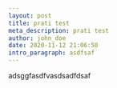 ```yaml
---
layout: post
title: prati test
meta_description: prati test
author: john_doe
date: 2020-11-12 21:06:50
intro_paragraph: asdfsaf
---
```

adsggfasdfvasdsadfdsaf